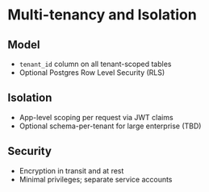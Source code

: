 # Multi-tenancy and Isolation

## Model

- `tenant_id` column on all tenant-scoped tables
- Optional Postgres Row Level Security (RLS)

## Isolation

- App-level scoping per request via JWT claims
- Optional schema-per-tenant for large enterprise (TBD)

## Security

- Encryption in transit and at rest
- Minimal privileges; separate service accounts
